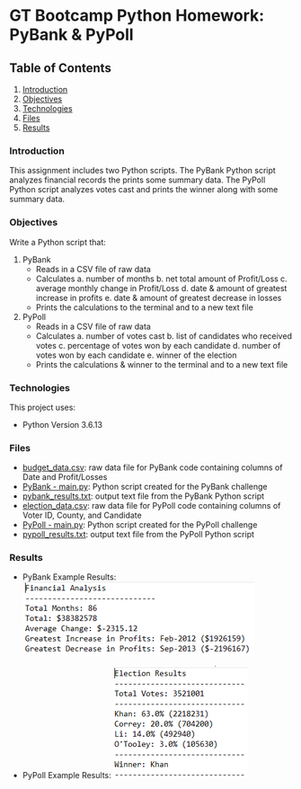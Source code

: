 # GT Bootcamp Python Homework: PyBank &amp; PyPoll

## Table of Contents
1. [Introduction](#introduction)
2. [Objectives](#objectives)
3. [Technologies](#technologies)
4. [Files](#files)
5. [Results](#results)

<a name="introduction"></a>
### Introduction
This assignment includes two Python scripts. The PyBank Python script analyzes financial records the prints some summary data. The PyPoll Python script analyzes votes cast and prints the winner along with some summary data.

<a name="objectives"></a>
### Objectives
Write a Python script that:
1. PyBank
    * Reads in a CSV file of raw data
    * Calculates
        a. number of months
        b. net total amount of Profit/Loss
        c. average monthly change in Profit/Loss
        d. date & amount of greatest increase in profits
        e. date & amount of greatest decrease in losses
    * Prints the calculations to the terminal and to a new text file
2. PyPoll
    * Reads in a CSV file of raw data
    * Calculates
        a. number of votes cast
        b. list of candidates who received votes
        c. percentage of votes won by each candidate
        d. number of votes won by each candidate
        e. winner of the election
    * Prints the calculations & winner to the terminal and to a new text file

<a name="technologies"></a>
### Technologies
This project uses: 
* Python Version 3.6.13

<a name="files"></a>
### Files
* [budget_data.csv](PyBank\Resources\budget_data.csv): raw data file for PyBank code containing columns of Date and Profit/Losses
* [PyBank - main.py](PyBank\main.py): Python script created for the PyBank challenge
* [pybank_results.txt](PyBank\Analysis\pybank_results.txt): output text file from the PyBank Python script
* [election_data.csv](PyPoll\Resources\election_data.csv): raw data file for PyPoll code containing columns of Voter ID, County, and Candidate
* [PyPoll - main.py](PyPoll\main.py): Python script created for the PyPoll challenge
* [pypoll_results.txt](PyPyPoll\Analysis\pypoll_results.txt): output text file from the PyPoll Python script

<a name="results"></a>
### Results

* PyBank Example Results:
![PyBank_Example_Results.PNG](PyBank_Example_Results.PNG)

* PyPoll Example Results:
![PyPoll_Example_Results.PNG](PyPoll_Example_Results.PNG)
